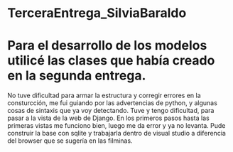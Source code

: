 # TerceraEntrega_SilviaBaraldo
# Para el desarrollo de los modelos utilicé las clases que había creado en la segunda entrega. 
No tuve dificultad para armar la estructura y corregir errores en la consturcción, me fui guiando por las advertencias de python, y algunas cosas de sintaxis que ya voy detectando. 
Tuve y tengo dificultad, para pasar a la vista de la web de Django. En los primeros pasos hasta las primeras vistas me funciono bien, luego me da error y ya no levanta.
Pude construir la base con sqlite y trabajarla dentro de visual studio a diferencia del browser que se sugería en las filminas. 
